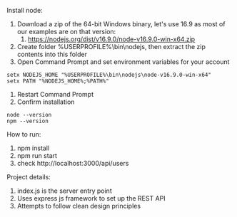 Install node:
1. Download a zip of the 64-bit Windows binary, let's use 16.9 as most of our examples are on that version:
   1) https://nodejs.org/dist/v16.9.0/node-v16.9.0-win-x64.zip
1. Create folder %USERPROFILE%\bin\nodejs, then extract the zip contents into this folder
1. Open Command Prompt and set environment variables for your account
```console
setx NODEJS_HOME "%USERPROFILE%\bin\nodejs\node-v16.9.0-win-x64"
setx PATH "%NODEJS_HOME%;%PATH%"
```
1. Restart Command Prompt
2. Confirm installation
```console
node --version
npm --version
```

How to run:
1. npm install
2. npm run start
3. check http://localhost:3000/api/users

Project details:
1. index.js is the server entry point
2. Uses express js framework to set up the REST API
3. Attempts to follow clean design principles
